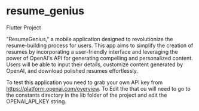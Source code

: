 # resume_genius
Flutter Project

"ResumeGenius," a mobile application designed to revolutionize the resume-building process for users. This app aims to simplify the creation of resumes by incorporating a user-friendly interface and leveraging the power of OpenAI's API for generating compelling and personalized content. Users will be able to input their details, customize content generated by OpenAI, and download polished resumes effortlessly.

To test this application you need to grab your own API key from https://platform.openai.com/overview. To Edit the that ou will need to go to the constants directory in the lib folder of the project and edit the OPENAI_API_KEY string.
